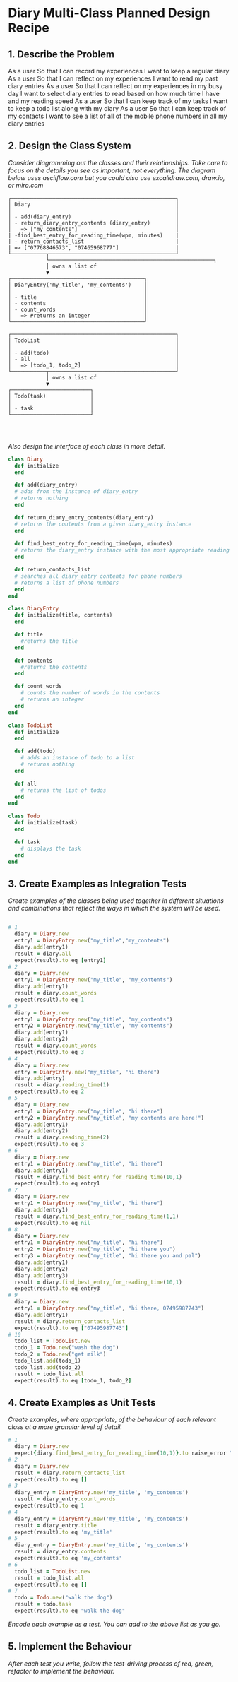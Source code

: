 # Diary Multi-Class Planned Design Recipe

## 1. Describe the Problem

As a user
So that I can record my experiences
I want to keep a regular diary
As a user
So that I can reflect on my experiences
I want to read my past diary entries
As a user
So that I can reflect on my experiences in my busy day
I want to select diary entries to read based on how much time I have and my reading speed
As a user
So that I can keep track of my tasks
I want to keep a todo list along with my diary
As a user
So that I can keep track of my contacts
I want to see a list of all of the mobile phone numbers in all my diary entries

## 2. Design the Class System

_Consider diagramming out the classes and their relationships. Take care to
focus on the details you see as important, not everything. The diagram below
uses asciiflow.com but you could also use excalidraw.com, draw.io, or miro.com_

```
┌────────────────────────────────────────────────────┐
│ Diary                                              │
│                                                    │
│ - add(diary_entry)                                 │
│ - return_diary_entry_contents (diary_entry)        │
│   => ["my contents"]                               │
| -find_best_entry_for_reading_time(wpm, minutes)    |
| - return_contacts_list                             |
| => ["07768846573", "07465968777"]                  |
└───────────┬────────────────────────────────────────┘
            └────────────────────────────────────────────────────┐
            │ owns a list of
            ▼
┌──────────────────────────────────────────┐
│ DiaryEntry('my_title', 'my_contents')    │
│                                          │
│ - title                                  │
│ - contents                               │
│ - count_words                            │
│   => #returns an integer                 │
└──────────────────────────────────────────┘

┌────────────────────────────────────────────────────┐
│ TodoList                                           │
│                                                    │
│ - add(todo)                                        │
│ - all                                              │
│   => [todo_1, todo_2]                              │               
└───────────┬────────────────────────────────────────┘
            │ owns a list of
            ▼
┌─────────────────────────┐
│ Todo(task)              │
│                         │
│ - task                  │
└─────────────────────────┘




```

_Also design the interface of each class in more detail._

```ruby
class Diary
  def initialize
  end

  def add(diary_entry)
  # adds from the instance of diary_entry
  # returns nothing
  end

  def return_diary_entry_contents(diary_entry)
  # returns the contents from a given diary_entry instance
  end
  
  def find_best_entry_for_reading_time(wpm, minutes)
  # returns the diary_entry instance with the most appropriate reading time
  end

  def return_contacts_list
  # searches all diary_entry contents for phone numbers
  # returns a list of phone numbers
  end
end

class DiaryEntry
  def initialize(title, contents)
  end

  def title
    #returns the title
  end

  def contents
    #returns the contents
  end

  def count_words
    # counts the number of words in the contents
    # returns an integer
  end
end

class TodoList                                        
  def initialize
  end

  def add(todo)
    # adds an instance of todo to a list
    # returns nothing
  end

  def all
    # returns the list of todos
  end
end 

class Todo
  def initialize(task)
  end

  def task
    # displays the task
  end
end

```

## 3. Create Examples as Integration Tests

_Create examples of the classes being used together in different situations and
combinations that reflect the ways in which the system will be used._

```ruby

# 1
  diary = Diary.new
  entry1 = DiaryEntry.new("my_title","my_contents")
  diary.add(entry1)
  result = diary.all
  expect(result).to eq [entry1]
# 2
  diary = Diary.new
  entry1 = DiaryEntry.new("my_title", "my_contents")
  diary.add(entry1)
  result = diary.count_words
  expect(result).to eq 1
# 3 
  diary = Diary.new
  entry1 = DiaryEntry.new("my_title", "my_contents")
  entry2 = DiaryEntry.new("my_title", "my contents")
  diary.add(entry1)
  diary.add(entry2)
  result = diary.count_words
  expect(result).to eq 3
# 4 
  diary = Diary.new
  entry = DiaryEntry.new("my_title", "hi there")
  diary.add(entry)
  result = diary.reading_time(1)
  expect(result).to eq 2
# 5 
  diary = Diary.new
  entry1 = DiaryEntry.new("my_title", "hi there")
  entry2 = DiaryEntry.new("my_title", "my contents are here!")
  diary.add(entry1)
  diary.add(entry2)
  result = diary.reading_time(2)
  expect(result).to eq 3
# 6
  diary = Diary.new
  entry1 = DiaryEntry.new("my_title", "hi there")
  diary.add(entry1)
  result = diary.find_best_entry_for_reading_time(10,1)
  expect(result).to eq entry1
# 7 
  diary = Diary.new
  entry1 = DiaryEntry.new("my_title", "hi there")
  diary.add(entry1)
  result = diary.find_best_entry_for_reading_time(1,1)
  expect(result).to eq nil
# 8
  diary = Diary.new
  entry1 = DiaryEntry.new("my_title", "hi there")
  entry2 = DiaryEntry.new("my_title", "hi there you")
  entry3 = DiaryEntry.new("my_title", "hi there you and pal")
  diary.add(entry1)
  diary.add(entry2)
  diary.add(entry3)
  result = diary.find_best_entry_for_reading_time(10,1)
  expect(result).to eq entry3
# 9 
  diary = Diary.new
  entry1 = DiaryEntry.new("my_title", "hi there, 07495987743")
  diary.add(entry1)
  result = diary.return_contacts_list
  expect(result).to eq ["07495987743"]
# 10 
  todo_list = TodoList.new
  todo_1 = Todo.new("wash the dog")
  todo_2 = Todo.new("get milk")
  todo_list.add(todo_1)
  todo_list.add(todo_2)
  result = todo_list.all
  expect(result).to eq [todo_1, todo_2]
```

## 4. Create Examples as Unit Tests

_Create examples, where appropriate, of the behaviour of each relevant class at
a more granular level of detail._

```ruby
# 1 
  diary = Diary.new
  expect{diary.find_best_entry_for_reading_time(10,1)}.to raise_error "No entries added"
# 2
  diary = Diary.new
  result = diary.return_contacts_list
  expect(result).to eq []
# 3
  diary_entry = DiaryEntry.new('my_title', 'my_contents')
  result = diary_entry.count_words
  expect(result).to eq 1
# 4
  diary_entry = DiaryEntry.new('my_title', 'my_contents')
  result = diary_entry.title
  expect(result).to eq 'my_title'
# 5
  diary_entry = DiaryEntry.new('my_title', 'my_contents')
  result = diary_entry.contents
  expect(result).to eq 'my_contents'
# 6
  todo_list = TodoList.new
  result = todo_list.all
  expect(result).to eq []
# 7
  todo = Todo.new("walk the dog")
  result = todo.task
  expect(result).to eq "walk the dog"
```

_Encode each example as a test. You can add to the above list as you go._

## 5. Implement the Behaviour

_After each test you write, follow the test-driving process of red, green,
refactor to implement the behaviour._

